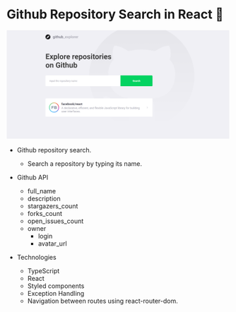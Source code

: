 # Github Repository Search in React 🔎

![picture](git-imgs/git-landing-page.png)

- Github repository search.
  - Search a repository by typing its name.

- Github API
  - full_name
  - description
  - stargazers_count
  - forks_count
  - open_issues_count
  - owner
    - login
    - avatar_url
  

- Technologies
  - TypeScript
  - React
  - Styled components
  - Exception Handling
  - Navigation between routes using react-router-dom.
